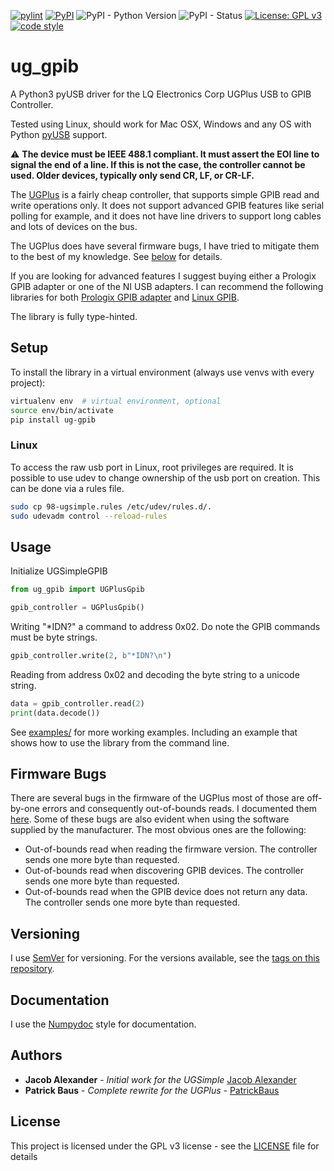 [![pylint](../../actions/workflows/pylint.yml/badge.svg)](../../actions/workflows/pylint.yml)
[![PyPI](https://img.shields.io/pypi/v/ug-gpib)](https://pypi.org/project/ug-gpib/)
![PyPI - Python Version](https://img.shields.io/pypi/pyversions/ug-gpib)
![PyPI - Status](https://img.shields.io/pypi/status/ug-gpib)
[![License: GPL v3](https://img.shields.io/badge/License-GPL%20v3-blue.svg)](LICENSE)
[![code style](https://img.shields.io/badge/code%20style-black-000000.svg)](https://github.com/psf/black)
# ug_gpib
A Python3 pyUSB driver for the LQ Electronics Corp UGPlus USB to GPIB Controller.

Tested using Linux, should work for Mac OSX, Windows and any OS with Python [pyUSB](https://github.com/pyusb/pyusb)
support.

:warning: **The device must be IEEE 488.1 compliant. It must assert the EOI line to signal the end of a line. If this is
not the case, the controller cannot be used. Older devices, typically only send CR, LF, or CR-LF.**

The [UGPlus](http://lqelectronics.com/Products/USBUG/UGPlus/UGPlus.html) is a fairly cheap controller, that supports
simple GPIB read and write operations only. It does not support advanced GPIB features like serial polling for example,
and it does not have line drivers to support long cables and lots of devices on the bus.

The UGPlus does have several firmware bugs, I have tried to mitigate them to the best of my knowledge. See
[below](#firmware-bugs) for details.

If you are looking for advanced features I suggest buying either a Prologix GPIB adapter or one of the NI USB adapters.
I can recommend the following libraries for both
[Prologix GPIB adapter](https://github.com/PatrickBaus/pyAsyncPrologixGpib) and
[Linux GPIB](https://github.com/PatrickBaus/pyAsyncGpib).

The library is fully type-hinted.

## Setup

To install the library in a virtual environment (always use venvs with every project):

```bash
virtualenv env  # virtual environment, optional
source env/bin/activate
pip install ug-gpib
```

### Linux
To access the raw usb port in Linux, root privileges are required. It is possible to use udev to change ownership of the
usb port on creation. This can be done via a rules file.

```bash
sudo cp 98-ugsimple.rules /etc/udev/rules.d/.
sudo udevadm control --reload-rules
```

## Usage

Initialize UGSimpleGPIB

```python
from ug_gpib import UGPlusGpib

gpib_controller = UGPlusGpib()
```

Writing "*IDN?" a command to address 0x02. Do note the GPIB commands must be byte strings.
```python
gpib_controller.write(2, b"*IDN?\n")
```

Reading from address 0x02 and decoding the byte string to a unicode string.
```python
data = gpib_controller.read(2)
print(data.decode())
```

See [examples/](examples/) for more working examples. Including an example that shows how to use the library from the
command line.

## Firmware Bugs
There are several bugs in the firmware of the UGPlus most of those are off-by-one errors and consequently out-of-bounds
reads. I documented them
[here](https://github.com/PatrickBaus/pyUgGpib/blob/f1bb0d2244304b3e3f9776606918eaa270d0e9dc/ug_gpib/ug_gpib.py#L152).
Some of these bugs are also evident when using the software supplied by the manufacturer.
The most obvious ones are the following:

* Out-of-bounds read when reading the firmware version. The controller sends one more byte than requested.
* Out-of-bounds read when discovering GPIB devices. The controller sends one more byte than requested.
* Out-of-bounds read when the GPIB device does not return any data. The controller sends one more byte than requested.

## Versioning

I use [SemVer](http://semver.org/) for versioning. For the versions available, see the [tags on this repository](../../tags). 

## Documentation
I use the [Numpydoc](https://numpydoc.readthedocs.io/en/latest/format.html) style for documentation.

## Authors

* **Jacob Alexander** - *Initial work for the UGSimple* [Jacob Alexander](https://github.com/haata)
* **Patrick Baus** - *Complete rewrite for the UGPlus* - [PatrickBaus](https://github.com/PatrickBaus)

## License


This project is licensed under the GPL v3 license - see the [LICENSE](LICENSE) file for details
